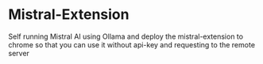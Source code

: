 # Mistral-Extension
Self running Mistral AI using Ollama and deploy the mistral-extension to chrome so that you can use it without api-key and requesting to the remote server

